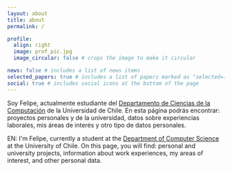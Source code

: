 ```yaml
---
layout: about
title: about
permalink: /

profile:
  align: right
  image: prof_pic.jpg
  image_circular: false # crops the image to make it circular

news: false # includes a list of news items
selected_papers: true # includes a list of papers marked as "selected={true}"
social: true # includes social icons at the bottom of the page
---
```

Soy Felipe, actualmente estudiante del [Departamento de Ciencias de la Computación](https://dcc.uchile.cl/) de la Universidad de Chile. En esta página podrás encontrar: proyectos personales y de la universidad, datos sobre experiencias laborales, mis áreas de interés y otro tipo de datos personales.

EN: I'm Felipe, currently a student at the [Department of Computer Science](https://dcc.uchile.cl/) at the University of Chile. On this page, you will find: personal and university projects, information about work experiences, my areas of interest, and other personal data.